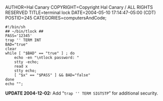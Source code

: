 AUTHOR=Hal Canary
COPYRIGHT=Copyright Hal Canary / ALL RIGHTS RESERVED
TITLE=terminal lock
DATE=2004-05-10 17:14:47-05:00 (CDT)
POSTID=245
CATEGORIES=computersAndCode;

    
    #!/bin/sh
    ## ~/bin/tlock ##
    PASS='12345'
    trap '' TERM INT
    BAD="true"
    clear
    while [ "$BAD" == "true" ] ; do
        echo -en "\ntlock password: "
        stty -echo;
        read x
        stty echo;
        [ "$x" == "$PASS" ] && BAD="false"
    done
    echo "";
    

**UPDATE 2004-12-02:** Add “`trap '' TERM SIGTSTP`” for additional security.
